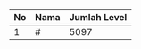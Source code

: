 | No | Nama            | Jumlah Level |
|----|-----------------|--------------|
| 1  | #    |    5097        |
